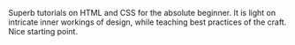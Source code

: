 Superb tutorials on HTML and CSS for the absolute beginner.
It is light on intricate inner workings of design, while teaching best practices of the craft.
Nice starting point.
